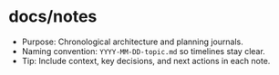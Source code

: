 # docs/notes

- Purpose: Chronological architecture and planning journals.
- Naming convention: `YYYY-MM-DD-topic.md` so timelines stay clear.
- Tip: Include context, key decisions, and next actions in each note.
